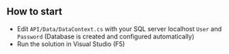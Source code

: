 ## How to start

- Edit `API/Data/DataContext.cs` with your SQL server localhost `User` and `Password` (Database is created and configured automatically)
- Run the solution in Visual Studio (F5)
